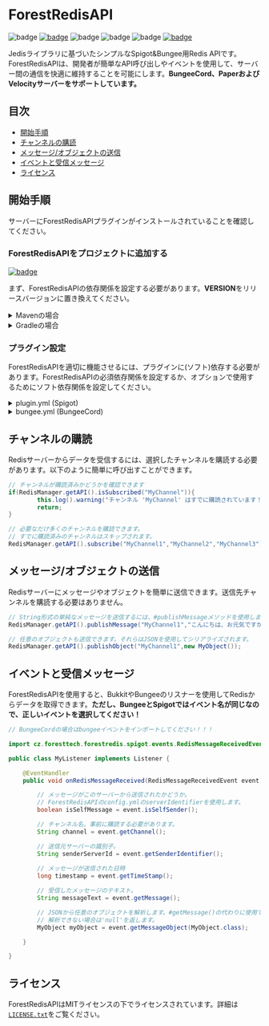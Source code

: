 # ForestRedisAPI
![badge](https://img.shields.io/github/v/release/ATTSUMAN08/ForestRedisAPI)
[![badge](https://jitpack.io/v/ATTSUMAN08/ForestRedisAPI.svg)](https://jitpack.io/#ATTSUMAN08/ForestRedisAPI)
![badge](https://img.shields.io/github/downloads/ATTSUMAN08/ForestRedisAPI/total)
![badge](https://img.shields.io/github/last-commit/ATTSUMAN08/ForestRedisAPI)
![badge](https://img.shields.io/badge/platform-spigot%20%7C%20bungeecord%20%7C%20velocity-lightgrey)
[![badge](https://img.shields.io/github/license/ATTSUMAN08/ForestRedisAPI)](https://github.com/ATTSUMAN08/ForestRedisAPI/blob/master/LICENSE.txt)

Jedisライブラリに基づいたシンプルなSpigot&Bungee用Redis APIです。ForestRedisAPIは、開発者が簡単なAPI呼び出しやイベントを使用して、サーバー間の通信を快適に維持することを可能にします。**BungeeCord、PaperおよびVelocityサーバーをサポートしています。**

## 目次

* [開始手順](#開始手順)
* [チャンネルの購読](#チャンネルの購読)
* [メッセージ/オブジェクトの送信](#メッセージオブジェクトの送信)
* [イベントと受信メッセージ](#イベントと受信メッセージ)
* [ライセンス](#ライセンス)

## 開始手順

サーバーにForestRedisAPIプラグインがインストールされていることを確認してください。

### ForestRedisAPIをプロジェクトに追加する

[![badge](https://jitpack.io/v/ATTSUMAN08/ForestRedisAPI.svg)](https://jitpack.io/#ForestTechMC/ForestRedisAPI)

まず、ForestRedisAPIの依存関係を設定する必要があります。**VERSION**をリリースバージョンに置き換えてください。

<details>
    <summary>Mavenの場合</summary>

```xml
<repositories>
    <repository>
        <id>jitpack.io</id>
        <url>https://jitpack.io</url>
    </repository>
</repositories>

<dependencies>
    <dependency>
        <groupId>com.github.ATTSUMAN08</groupId>
        <artifactId>ForestRedisAPI</artifactId>
        <version>VERSION</version>
        <scope>provided</scope>
    </dependency>
</dependencies>
```
</details>

<details>
    <summary>Gradleの場合</summary>

```gradle
allprojects {
    repositories {
        ...
        maven { url 'https://jitpack.io' }
    }
}

dependencies {
    implementation 'com.github.ATTSUMAN08:ForestRedisAPI:VERSION'
}
```
</details>

### プラグイン設定

ForestRedisAPIを適切に機能させるには、プラグインに(ソフト)依存する必要があります。ForestRedisAPIの必須依存関係を設定するか、オプションで使用するためにソフト依存関係を設定してください。

<details>
    <summary>plugin.yml (Spigot)</summary>

```yaml
# 必須依存関係
depend: [ForestRedisAPI]
# オプション依存関係
softdepend: [ForestRedisAPI]
```

</details>

<details>
    <summary>bungee.yml (BungeeCord)</summary>

```yaml
# 必須依存関係
depends: [ForestRedisAPI]
# オプション依存関係
softDepends: [ForestRedisAPI]
```

</details>

## チャンネルの購読

Redisサーバーからデータを受信するには、選択したチャンネルを購読する必要があります。以下のように簡単に呼び出すことができます。

```java
// チャンネルが購読済みかどうかを確認できます
if(RedisManager.getAPI().isSubscribed("MyChannel")){
        this.log().warning("チャンネル 'MyChannel' はすでに購読されています！");
        return;
}

// 必要なだけ多くのチャンネルを購読できます。
// すでに購読済みのチャンネルはスキップされます。
RedisManager.getAPI().subscribe("MyChannel1","MyChannel2","MyChannel3");
```

## メッセージ/オブジェクトの送信

Redisサーバーにメッセージやオブジェクトを簡単に送信できます。送信先チャンネルを購読する必要はありません。

```java
// String形式の単純なメッセージを送信するには、#publishMessageメソッドを使用します。
RedisManager.getAPI().publishMessage("MyChannel1","こんにちは、お元気ですか？");

// 任意のオブジェクトも送信できます。それらはJSONを使用してシリアライズされます。
RedisManager.getAPI().publishObject("MyChannel1",new MyObject());
```

## イベントと受信メッセージ

ForestRedisAPIを使用すると、BukkitやBungeeのリスナーを使用してRedisからデータを取得できます。**ただし、BungeeとSpigotではイベント名が同じなので、正しいイベントを選択してください！**

```java
// BungeeCordの場合はbungeeイベントをインポートしてください！！！

import cz.foresttech.forestredis.spigot.events.RedisMessageReceivedEvent;

public class MyListener implements Listener {

    @EventHandler
    public void onRedisMessageReceived(RedisMessageReceivedEvent event) {

        // メッセージがこのサーバーから送信されたかどうか。
        // ForestRedisAPIのconfig.ymlのserverIdentifierを使用します。
        boolean isSelfMessage = event.isSelfSender();

        // チャンネル名。事前に購読する必要があります。
        String channel = event.getChannel();

        // 送信元サーバーの識別子。
        String senderServerId = event.getSenderIdentifier();
        
        // メッセージが送信された日時
        long timestamp = event.getTimeStamp();

        // 受信したメッセージのテキスト。
        String messageText = event.getMessage();

        // JSONから任意のオブジェクトを解析します。#getMessage()の代わりに使用できます。
        // 解析できない場合は'null'を返します。
        MyObject myObject = event.getMessageObject(MyObject.class);

    }

}
```

## ライセンス
ForestRedisAPIはMITライセンスの下でライセンスされています。詳細は[`LICENSE.txt`](https://github.com/ForestTechMC/ForestRedisAPI/blob/master/LICENSE.txt)をご覧ください。
